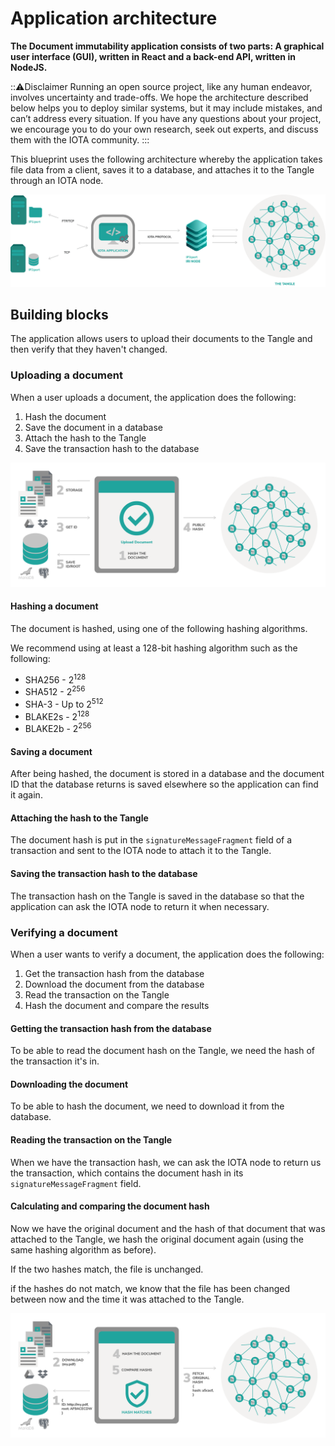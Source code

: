 # Application architecture

**The Document immutability application consists of two parts: A graphical user interface (GUI), written in React and a back-end API, written in NodeJS.**

:::warning:Disclaimer
Running an open source project, like any human endeavor, involves uncertainty and trade-offs. We hope the architecture described below helps you to deploy similar systems, but it may include mistakes, and can’t address every situation. If you have any questions about your project, we encourage you to do your own research, seek out experts, and discuss them with the IOTA community.
:::

This blueprint uses the following architecture whereby the application takes file data from a client, saves it to a database, and attaches it to the Tangle through an IOTA node.

![Document immutability architecture](../images/document-immutability-architecture.png)

## Building blocks

The application allows users to upload their documents to the Tangle and then verify that they haven't changed.

### Uploading a document

When a user uploads a document, the application does the following:

1. Hash the document
2. Save the document in a database
3. Attach the hash to the Tangle
4. Save the transaction hash to the database

![Document hashing](../images/document-immutability-hashing.png)

#### Hashing a document

The document is hashed, using one of the following hashing algorithms.

We recommend using at least a 128-bit hashing algorithm such as the following:

- SHA256 - 2<sup>128</sup>
- SHA512 - 2<sup>256</sup>
- SHA-3	- Up to 2<sup>512</sup>
- BLAKE2s - 2<sup>128</sup>
- BLAKE2b - 2<sup>256</sup>

#### Saving a document

After being hashed, the document is stored in a database and the document ID that the database returns is saved elsewhere so the application can find it again.

#### Attaching the hash to the Tangle

The document hash is put in the `signatureMessageFragment` field of a transaction and sent to the IOTA node to attach it to the Tangle.

#### Saving the transaction hash to the database

The transaction hash on the Tangle is saved in the database so that the application can ask the IOTA node to return it when necessary.

### Verifying a document

When a user wants to verify a document, the application does the following:

1. Get the transaction hash from the database
2. Download the document from the database
3. Read the transaction on the Tangle
4. Hash the document and compare the results

#### Getting the transaction hash from the database

To be able to read the document hash on the Tangle, we need the hash of the transaction it's in.

#### Downloading the document

To be able to hash the document, we need to download it from the database.

#### Reading the transaction on the Tangle

When we have the transaction hash, we can ask the IOTA node to return us the transaction, which contains the document hash in its `signatureMessageFragment` field.

#### Calculating and comparing the document hash

Now we have the original document and the hash of that document that was attached to the Tangle, we hash the original document again (using the same hashing algorithm as before).

If the two hashes match, the file is unchanged.

if the hashes do not match, we know that the file has been changed between now and the time it was attached to the Tangle.

![Document hashing](../images/document-immutability-verification2.png)



